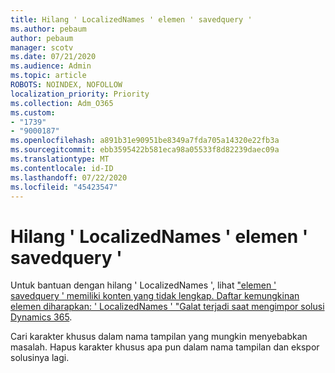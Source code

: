 ```yaml
---
title: Hilang ' LocalizedNames ' elemen ' savedquery '
ms.author: pebaum
author: pebaum
manager: scotv
ms.date: 07/21/2020
ms.audience: Admin
ms.topic: article
ROBOTS: NOINDEX, NOFOLLOW
localization_priority: Priority
ms.collection: Adm_O365
ms.custom:
- "1739"
- "9000187"
ms.openlocfilehash: a891b31e90951be8349a7fda705a14320e22fb3a
ms.sourcegitcommit: ebb3595422b581eca98a05533f8d82239daec09a
ms.translationtype: MT
ms.contentlocale: id-ID
ms.lasthandoff: 07/22/2020
ms.locfileid: "45423547"
---
```

# <a name="missing-localizednames-in-element-savedquery"></a>Hilang ' LocalizedNames ' elemen ' savedquery '

Untuk bantuan dengan hilang ' LocalizedNames ', lihat ["elemen ' savedquery ' memiliki konten yang tidak lengkap. Daftar kemungkinan elemen diharapkan: ' LocalizedNames ' "Galat terjadi saat mengimpor solusi Dynamics 365](https://support.microsoft.com/help/4463330/the-element-savedquery-has-incomplete-content-list-of-possible-element).

Cari karakter khusus dalam nama tampilan yang mungkin menyebabkan masalah. Hapus karakter khusus apa pun dalam nama tampilan dan ekspor solusinya lagi.